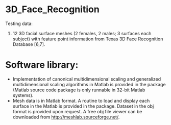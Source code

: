 # 3D_Face_Recognition

Testing data:
1) 12 3D facial surface meshes (2 females, 2 males; 3 surfaces each subject) with feature
point information from Texas 3D Face Recognition Database [6,7].

# Software library:

* Implementation of canonical multidimensional scaling and generalized multidimensional scaling algorithms in Matlab is provided in the package (Matlab source code package is only runnable in 32-bit Matlab systems).
* Mesh data is in Matlab format. A routine to load and display each surface in the Matlab is provided in the package. Dataset in the obj format is provided upon request. A free obj file viewer can be downloaded from http://meshlab.sourceforge.net/.
